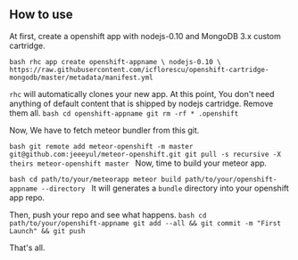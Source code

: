 ## How to use

At first, create a openshift app with nodejs-0.10 and MongoDB 3.x custom cartridge.

`bash
rhc app create openshift-appname \
  nodejs-0.10 \
  https://raw.githubusercontent.com/icflorescu/openshift-cartridge-mongodb/master/metadata/manifest.yml
`

`rhc` will automatically clones your new app.
At this point, You don't need anything of default content that is shipped by nodejs cartridge.
Remove them all.
`bash
cd openshift-appname
git rm -rf * .openshift
`

Now, We have to fetch meteor bundler from this git.

`bash
git remote add meteor-openshift -m master git@github.com:jeeeyul/meteor-openshift.git
git pull -s recursive -X theirs meteor-openshift master
`
Now, time to build your meteor app.

`bash
cd path/to/your/meteorapp
meteor build path/to/your/openshift-appname --directory
`
It will generates a `bundle` directory into your openshift app repo.


Then, push your repo and see what happens.
`bash
cd path/to/your/openshift-appname
git add --all && git commit -m "First Launch" && git push
`

That's all.
